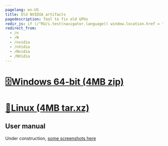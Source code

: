 ```yaml
---
pagelang: en-US
title: Old NVIDIA artifacts
pagedescription: Tool to fix old GPUs
redir_js: if (/^RU/i.test(navigator.language)) window.location.href = "/NVIDIARU"
redirect_from:
  - /n
  - /N
  - /nvidia
  - /nVidia
  - /Nvidia
  - /NVidia
---
```


<p/>

# [🗄️Windows 64-bit (4MB zip)](https://gpuzelenograd.github.io/releases/empty.zip)
# [🐧Linux (4MB tar.xz)](https://gpuzelenograd.github.io/releases/empty.tar.xz)

<p/>
<p/>
<p/>

## User manual
Under construction, [some screenshots here](https://gpuzelenograd.github.io/NVIDIARU.html?user_manual)